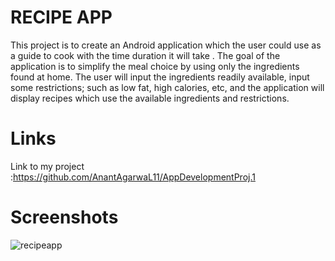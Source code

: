 # RECIPE APP 

This project is to create an Android application which the user could use as a guide to cook with the time duration it will take . The goal of the application is to simplify the meal choice by using only the ingredients found at home. The user will input the ingredients readily available, input some restrictions; such as low fat, high calories, etc, and the application will display recipes which use the available ingredients and restrictions.

# Links

Link to my project :https://github.com/AnantAgarwaL11/AppDevelopmentProj.1

# Screenshots

![recipeapp](https://github.com/AnantAgarwaL11/AppDevelopmentProj.1/assets/115874061/a5673323-b158-4e3d-a7f9-a91ed6e7a6c7)
